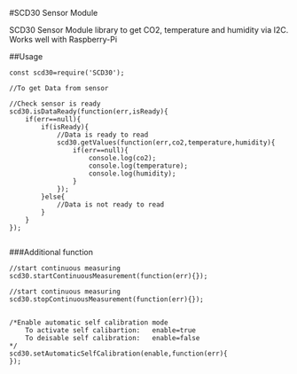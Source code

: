 #SCD30 Sensor Module

SCD30 Sensor Module library to get CO2, temperature and humidity via I2C.
Works well with Raspberry-Pi

##Usage

```
const scd30=require('SCD30');

//To get Data from sensor

//Check sensor is ready 
scd30.isDataReady(function(err,isReady){
	if(err==null){
		if(isReady){
			//Data is ready to read
			scd30.getValues(function(err,co2,temperature,humidity){
				if(err==null){
					console.log(co2);		
					console.log(temperature);
					console.log(humidity);
				}
			});
		}else{
			//Data is not ready to read
		}
	}
});
	
```

###Additional function

```
//start continuous measuring
scd30.startContinuousMeasurement(function(err){});

//start continuous measuring
scd30.stopContinuousMeasurement(function(err){});


/*Enable automatic self calibration mode
	To activate self calibartion:	enable=true
	To deisable self calibration:	enable=false	
*/
scd30.setAutomaticSelfCalibration(enable,function(err){
});



```


